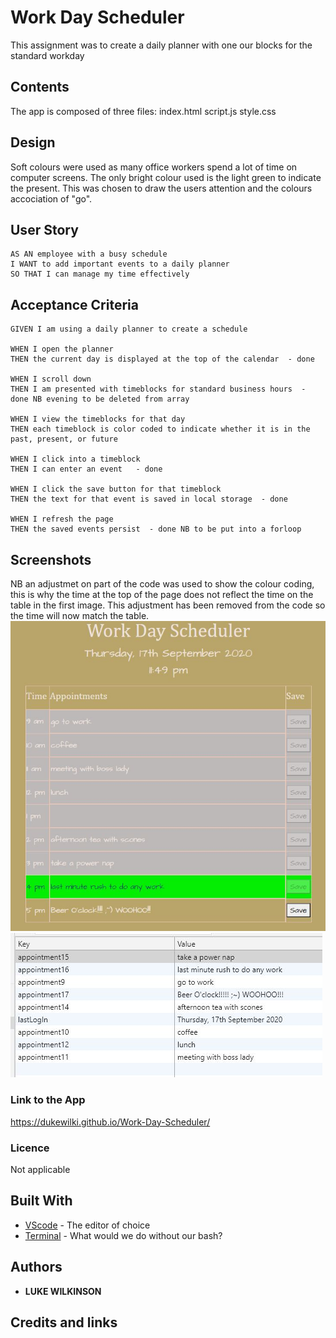 # Work Day Scheduler
This assignment was to create a daily planner with one our blocks for the standard workday

## Contents
<p>
The app is composed of three files:
index.html script.js style.css
</p>

## Design
<p>
Soft colours were used as many office workers spend a lot of time on computer screens. The only bright colour used is the light green to indicate the present. This was chosen to draw the users attention and the colours accociation of "go".
</p>

## User Story
<p>
    
    AS AN employee with a busy schedule
    I WANT to add important events to a daily planner
    SO THAT I can manage my time effectively
   
</p>

## Acceptance Criteria 
<p>
    
    GIVEN I am using a daily planner to create a schedule

    WHEN I open the planner
    THEN the current day is displayed at the top of the calendar  - done

    WHEN I scroll down
    THEN I am presented with timeblocks for standard business hours  - done NB evening to be deleted from array

    WHEN I view the timeblocks for that day
    THEN each timeblock is color coded to indicate whether it is in the past, present, or future
    
    WHEN I click into a timeblock
    THEN I can enter an event   - done

    WHEN I click the save button for that timeblock
    THEN the text for that event is saved in local storage  - done

    WHEN I refresh the page
    THEN the saved events persist  - done NB to be put into a forloop

</p>

## Screenshots
NB an adjustmet on part of the code was used to show the colour coding, this is why the time at the top of the page does not reflect the time on the table in the first image. This adjustment has been removed from the code so the time will now match the table.
![Screenshot 1](https://github.com/DukeWilki/Work-Day-Scheduler/blob/master/Assets/application.JPG)
![Screenshot 2](https://github.com/DukeWilki/Work-Day-Scheduler/blob/master/Assets/localstorage.JPG)

### Link to the App
https://dukewilki.github.io/Work-Day-Scheduler/

### Licence
Not applicable

## Built With
* [VScode](https://code.visualstudio.com/) - The editor of choice
* [Terminal](https:///) - What would we do without our bash?

## Authors
* **LUKE WILKINSON**

## Credits and links
